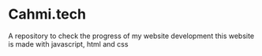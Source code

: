 # Cahmi.tech

A repository to check the progress of my website development 
this website is made with javascript, html and css
